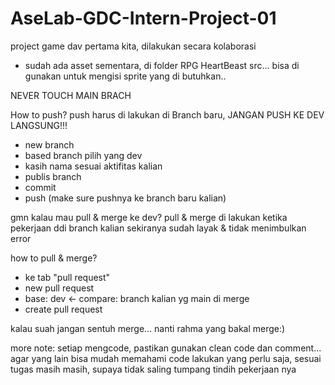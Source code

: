 # AseLab-GDC-Intern-Project-01
project game dav pertama kita, dilakukan secara kolaborasi 

- sudah ada asset sementara, di folder RPG HeartBeast src... bisa di gunakan untuk mengisi sprite yang di butuhkan..

NEVER TOUCH MAIN BRACH

How to push?
push harus di lakukan di Branch baru, JANGAN PUSH KE DEV LANGSUNG!!!
- new branch
- based branch pilih yang dev
- kasih nama sesuai aktifitas kalian
- publis branch
- commit
- push (make sure pushnya ke branch baru kalian)


gmn kalau mau pull & merge ke dev?
pull & merge di lakukan ketika pekerjaan ddi branch kalian sekiranya sudah layak & tidak menimbulkan error

how to pull & merge?
- ke tab "pull request"
- new pull request
- base: dev <- compare: branch kalian yg main di merge
- create pull request

kalau suah jangan sentuh merge... nanti rahma yang bakal  merge:)


more note:
setiap mengcode, pastikan gunakan clean code dan comment... agar yang lain bisa mudah  memahami code
lakukan yang perlu saja, sesuai tugas masih masih, supaya tidak saling tumpang tindih pekerjaan nya
